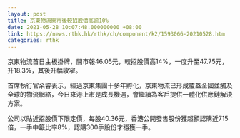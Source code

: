 ```yaml
---
layout: post
title: 京東物流開市後較招股價高逾10%
date: 2021-05-28 10:07:48.000000000 +08:00
link: https://news.rthk.hk/rthk/ch/component/k2/1593066-20210528.htm
categories: rthk
---
```


京東物流首日主板掛牌，開市報46.05元，較招股價高14%，一度升至47.75元，升18.3%，其後升幅收窄。

首席執行官余睿表示，經過京東集團十多年孵化，京東物流已形成覆蓋全國並觸及全球的物流網絡，今日來港上市是成長機遇，會繼續為客戶提供一體化供應鏈解決方案。

公司以貼近招股價下限定價，每股40.36元，香港公開發售股份獲超額認購近715倍，一手中籤比率8%，認購300手股份才穩獲一手。
